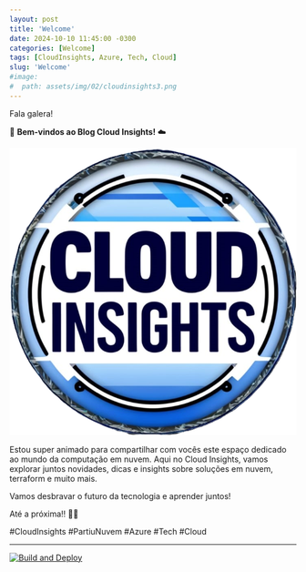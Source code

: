 ```yaml
---
layout: post
title: 'Welcome'
date: 2024-10-10 11:45:00 -0300
categories: [Welcome]
tags: [CloudInsights, Azure, Tech, Cloud]
slug: 'Welcome'
#image:
#  path: assets/img/02/cloudinsights3.png
---
```


Fala galera!

👋 **Bem-vindos ao Blog Cloud Insights!** ☁️

![logotipo](/assets/img/02/cloudinsights3.png)

Estou super animado para compartilhar com vocês este espaço dedicado ao mundo da computação em nuvem. Aqui no Cloud Insights, vamos explorar juntos novidades, dicas e insights sobre soluções em nuvem, terraform e muito mais.

Vamos desbravar o futuro da tecnologia e aprender juntos!

Até a próxima!! 🚀✨

#CloudInsights #PartiuNuvem #Azure #Tech #Cloud

---

[![Build and Deploy](https://github.com/williamcrcosta/williamcosta.github.io/actions/workflows/pages-deploy.yml/badge.svg)](https://github.com/williamcrcosta/williamcosta.github.io/actions/workflows/pages-deploy.yml)